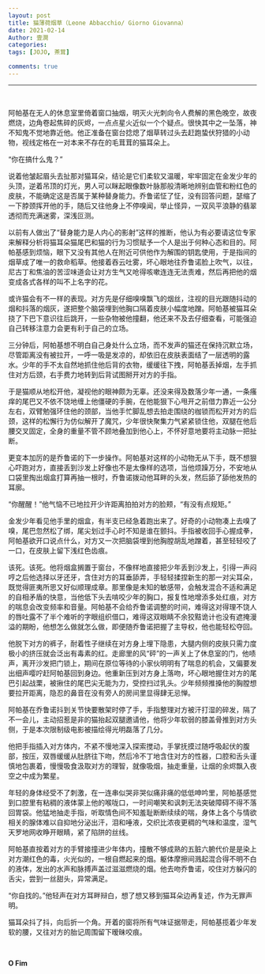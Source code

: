 ```yaml
---
layout: post
title: 猫薄荷烟草（Leone Abbacchio/ Giorno Giovanna）
date: 2021-02-14
Author: 壹澗
categories: 
tags: [JOJO, 茶茸]

comments: true
--- 
```


***

<br/>

阿帕基在无人的休息室里倚着窗口抽烟，明灭火光刺向令人费解的黑色晚空，故夜燃烧，边角卷起焦碎的灰烬，一点点星火近似一个个疑点。很快其中之一坠落，神不知鬼不觉地靠近他。他正准备在窗台捻熄了烟草转过头去赶跑蛰伏狩猎的小动物，视线定格在一对本来不存在的毛茸茸的猫耳朵上。

“你在搞什么鬼？”

说着他皱起眉头去扯那对猫耳朵，结论是它们柔软又温暖，牢牢固定在金发少年的头顶，逆着吊顶的灯光，男人可以眯起眼像数叶脉那般清晰地辨别血管和粉红色的皮肤，不能确定这是否属于某种替身能力。乔鲁诺怔了怔，没有回答问题，瑟缩了一下脖颈挥开他的手，随后又往他身上不停嗅闻，举止怪异，一双风平浪静的翡翠透彻而充满迷雾，深浅叵测。

以前有人做出了“替身能力是人内心的影射”这样的推断，他认为有必要请这位专家来解释分析将猫耳朵猫尾巴和猫的行为习惯赋予一个人是出于何种心态和目的。阿帕基感到烦恼，眼下又没有其他人在附近可供他作为解围的钥匙使用，于是指间的烟草成了唯一的救命稻草。他接着吞云吐雾，坏心眼地往乔鲁诺脸上吹气，以往，尼古丁和焦油的苦涩味道会让对方生气又呛得咳嗽连连无法责难，然后再把他的烟变成各式各样的叫不上名字的花。

或许猫会有不一样的表现。对方先是仔细嗅嗅飘飞的烟丝，注视的目光跟随抖动的烟和抖落的烟灰，遂把整个脑袋埋到他胸口隔着皮肤小幅度地蹭。阿帕基被猫耳朵挠了下巴下意识往后跳开，一些杂物被他撞翻，他还来不及去仔细查看，可能强迫自己转移注意力会更有利于自己的立场。

三分钟后，阿帕基想不明白自己身处什么立场，而不发声的猫还在保持沉默立场，尽管距离没有被拉开，一呼一吸是发凉的，却依旧在皮肤表面结了一层透明的露水。少年的手不太自然地抓住他后背的衣物，缓缓往下拽，阿帕基丢掉烟，左手抓住对方后颈，右手费力地转到后背试图掰开对方的手指。

于是猫顺从地松开他，凝视他的眼神颇为无辜。还没来得及数落少年一通，一条瘙痒的尾巴又不依不饶地缠上他僵硬的手腕，在他能狠下心甩开之前借力靠近一公分左右，双臂勉强环住他的颈部，当他手忙脚乱想去拍走围绕的枷锁而松开对方的后颈，这样的松懈行为仿似解开了魔咒，少年很快聚集力气紧紧锁住他，双腿在他后腰交叉固定，全身的重量不管不顾地叠加到他心上，不怀好意地要将主动脉一把扯断。

更变本加厉的是乔鲁诺的下一步操作。阿帕基对这样的小动物无从下手，既不想狠心吓跑对方，直接丢到沙发上好像也不是太像样的选项，当他烦躁万分，不安地从口袋里掏出烟盒打算再抽一根时，乔鲁诺拨动他耳畔的头发，然后舔了舔他发热的耳廓。

“你醒醒！”他气恼不已地拉开少许距离拍拍对方的脸颊，“有没有点规矩。”

金发少年看见他手里的烟盒，有半支已经急着跑出来了。好奇的小动物凑上去嗅了嗅，尾巴忽然松了绑，尾尖划过手心时不知是谁在颤抖。手指被收回手心握成拳，阿帕基欲开口说点什么，对方又一次把脑袋埋到他胸膛胡乱地蹭着，甚至轻轻咬了一口，在皮肤上留下浅红色齿痕。

该死。该死。他将烟盒搁置于窗台，不像样地直接把少年丢到沙发上，引得一声闷哼之后他选择以牙还牙，含住对方的耳垂舔弄，手轻轻揉捏新生的那一对尖耳朵，既觉得匪夷所思又好似顺理成章。那里像是未知的敏感带，会触发混合不适和满足的自相矛盾的快意，当他低下头去啃咬少年的胸口，报复性地增添多处红痕，对方的喘息会改变频率和音量。阿帕基不会给乔鲁诺调整的时间，难得这对得理不饶人的唇吐露不了半个难听的字眼组织借口，难得这双眼睛不余狡黠诡计也没有遮掩漫溢的期盼，他想怎么做就怎么做，即便随乔鲁诺把握了主导权，他也能轻松夺回。

他脱下对方的裤子，耐着性子继续在对方身上埋下隐患，大腿内侧的皮肤只需力度极小的挤压就会泛出有毒素的红。走廊里的风“砰”的一声关上了休息室的门，他啧声，离开沙发把门锁上，期间在原位等待的小家伙明明有了喘息的机会，又偏要发出细声嘤咛赶阿帕基回到身边。他重新压到对方身上落吻，坏心眼地握住对方的尾巴引起战栗，被揪住的尾巴尖无能为力，受控扫过乳头。少年频频推搡他的胸膛想要拉开距离，隐忍的鼻音在没有旁人的房间里显得肆无忌惮。

阿帕基在乔鲁诺抖到关节快要散架时停了手，手指整理对方被汗打湿的碎发，隔了不一会儿，主动招惹是非的猫抬起双腿邀请他，他将少年软弱的膝盖骨推到对方头侧，于是本次限制级电影被描绘得光明磊落了几分。

他把手指插入对方体内，不紧不慢地深入探索搅动，手掌抚摸过随呼吸起伏的腹部，按压，双唇缓缓从肚脐往下吻，然后冷不丁地含住对方的性器，口腔和舌头谨慎地包裹着，慢慢吸食汲取对方的理智，就像吸烟，抽走重量，让烟的余烬飘入夜空之中成为繁星。

年轻的身体经受不了刺激，在一连串似哭非哭似痛非痛的低低呻吟里，阿帕基感觉到口腔里有粘稠的液体蒙上他的喉咙口，一时间嘲笑和讽刺无法突破障碍不得不落回胃袋。他猛地抽走手指，听取情色间不知羞耻断断续续的喘，身体上各个与情欲相关的腺体难以自抑地分泌出汗，泪和唾液，交织比浓夜更稠的气味和温度，湿气天罗地网收睁开眼睛，紧了陷阱的丝线。

阿帕基直按着对方的手臂接撞进少年体内，撞散不够成熟的五脏六腑代价是是染上对方潮红色的毒，火光似的，一根自燃起来的烟。躯体摩擦间溅起混合得不明不白的液体，发出的水声和脉搏声盖过滋滋燃烧的烟。他去吻乔鲁诺，咬住对方躲闪的舌尖，尝到一丝甜头，异常满足。

“你自找的。”他轻声在对方耳畔辩白，想了想又移到猫耳朵边再复述，作为无罪声明。

猫耳朵抖了抖，向后折一个角。开着的窗将所有气味证据带走，阿帕基揽着少年发软的腰，又往对方的胎记周围留下暧昧咬痕。

<br/>

**O Fim**